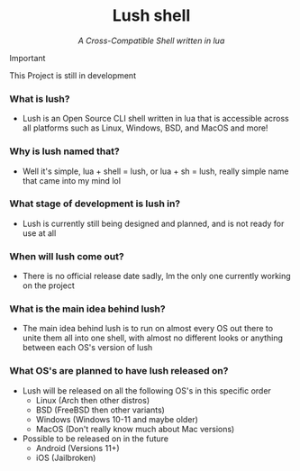 <h1 align="center">
  Lush shell
</h1>
<div align="center">
<em> A Cross-Compatible Shell written in lua </em>
</div>

> [!IMPORTANT]
> This Project is still in development

### What is lush?
- Lush is an Open Source CLI shell written in lua that is accessible across all platforms such as Linux, Windows, BSD, and MacOS and more!

### Why is lush named that?
- Well it's simple, lua + shell = lush, or lua + sh = lush, really simple name that came into my mind lol

### What stage of development is lush in?
- Lush is currently still being designed and planned, and is not ready for use at all

### When will lush come out?
- There is no official release date sadly, Im the only one currently working on the project

### What is the main idea behind lush?
- The main idea behind lush is to run on almost every OS out there to unite them all into one shell, with almost no different looks or anything between each OS's version of lush

### What OS's are planned to have lush released on?
- Lush will be released on all the following OS's in this specific order
  - Linux (Arch then other distros)
  - BSD (FreeBSD then other variants)
  - Windows (Windows 10-11 and maybe older)
  - MacOS (Don't really know much about Mac versions)
- Possible to be released on in the future
  - Android (Versions 11+)
  - iOS (Jailbroken)
  
  
